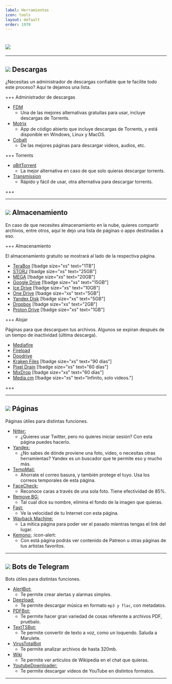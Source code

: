 ```yaml
---
label: Herramientas
icon: tools
layout: default
order: 1970
---
```


# ![](https://i.postimg.cc/44MT0yR1/HERRAMIENTASAS.png)

---

## ![](https://i.postimg.cc/fyHqs50r/Proyecto-nuevo-2.png) Descargas


¿Necesitas un administrador de descargas confiable que te facilite todo este proceso? Aquí te dejamos una lista.


+++ Administrador de descargas

- [FDM](https://www.freedownloadmanager.org/)
    - Una de las mejores alternativas gratuitas para usar, incluye descargas de Torrents.
- [Motrix](https://motrix.app/)    
    - App de código abierto que incluye descargas de Torrents, y está disponible en Windows, Linux y MacOS.
- [Cobalt](https://cobalt.tools/)
    - De las mejores páginas para descargar videos, audios, etc.

+++ Torrents

- [qBitTorrent](https://www.qbittorrent.org/)
    - La mejor alternativa en caso de que solo quieras descargar torrents.
- [Transmission](https://transmissionbt.com/)
    - Rápido y fácil de usar, otra alternativa para descargar torrents.

+++


---

## ![](https://i.postimg.cc/fyHqs50r/Proyecto-nuevo-2.png) Almacenamiento


En caso de que necesites almacenamiento en la nube, quieres compartir archivos, entre otros, aquí te dejo una lista de páginas o apps destinadas a eso.


+++ Almacenamiento

El almacenamiento gratuito se mostrará al lado de la respectiva página.

- [TeraBox](https://www.terabox.com/) [!badge size="xs" text="1TB"]
- [STORJ](https://www.storj.io/) [!badge size="xs" text="25GB"]
- [MEGA](https://mega.nz/) [!badge size="xs" text="20GB"]
- [Google Drive](https://drive.google.com/) [!badge size="xs" text="15GB"]
- [Ice Drive](https://icedrive.net/) [!badge size="xs" text="10GB"]
- [One Drive](https://onedrive.live.com/) [!badge size="xs" text="5GB"]
- [Yandex Disk](https://disk.yandex.com/) [!badge size="xs" text="5GB"]
- [Dropbox](https://www.dropbox.com/) [!badge size="xs" text="2GB"]
- [Proton Drive](https://proton.me/drive) [!badge size="xs" text="1GB"]

+++ Alojar

Páginas para que descarguen tus archivos. Algunos se expiran después de un tiempo de inactividad (última descarga).

- [Mediafire](https://www.mediafire.com/)
- [Fireload](https://www.fireload.com/)
- [Doodrive](https://doodrive.com/)
- [Kraken Files](https://krakenfiles.com/) [!badge size="xs" text="90 días"]
- [Pixel Drain](https://pixeldrain.com/) [!badge size="xs" text="60 días"]
- [MixDrop](https://mixdrop.co/) [!badge size="xs" text="60 días"]
- [Media.cm](https://media.cm/) [!badge size="xs" text="Infinito, solo videos."]

+++


---


## ![](https://i.postimg.cc/fyHqs50r/Proyecto-nuevo-2.png) **Páginas**


Páginas útiles para distintas funciones.


- [Nitter:](https://nitter.1d4.us/)
    - ¿Quieres usar Twitter, pero no quieres iniciar sesión? Con esta página puedes hacerlo.
- [Yandex:](https://yandex.com/)
    - ¿No sabes de dónde proviene una foto, video, o necesitas otras herramientas? Yandex es un buscador que te permite eso y mucho más.
- [TempMail:](https://temp-mail.org/es/)
    - Ahorrate el correo basura, y también protege el tuyo. Usa los correos temporales de esta página.
- [FaceCheck:](https://facecheck.id/es)
    - Reconoce caras a través de una sola foto. Tiene efectividad de 85%.
- [Remove BG:](https://www.remove.bg/es)
    - Tal cual dice su nombre, elimina el fondo de la imagen que quieras.
- [Fast:](https://fast.com/es/)
    - Ve la velocidad de tu Internet con esta página.
- [Wayback Machine:](https://web.archive.org/)
    - La mítica página para poder ver el pasado mientras tengas el link del lugar.
- [Kemono:](https://kemono.party/artists) :icon-alert:
    - Con está página podrás ver contenido de Patreon u otras páginas de tus artistas favoritos.


---


## ![](https://i.postimg.cc/fyHqs50r/Proyecto-nuevo-2.png) **Bots de Telegram**


Bots útiles para distintas funciones.


- [AlertBot:](https://t.me/AlertBot)
    - Te permite crear alertas y alarmas simples.
- [Deezload:](https://t.me/deezload2bot)
    - Te permite descargar música en formato `mp3 y flac`, con metadatos.
- [PDFBot:](https://t.me/pdfbot)
    - Te permite hacer gran variedad de cosas referente a archivos PDF, pruébalo.
- [TextTSBot:](https://t.me/TextTSBot)
    - Te permite convertir de texto a voz, como un loquendo. Saluda a Marulete.
- [VirusTotalBot](https://t.me/VirusTotalAV_bot)
    - Te permite analizar archivos de hasta 320mb.
- [Wiki](https://t.me/wiki)
    - Te permite ver artículos de Wikipedia en el chat que quieras.
- [YoutubeDownloader:](https://t.me/youtubedownload3r_robot)
    - Te permite descargar videos de YouTube en distintos formatos.


---






